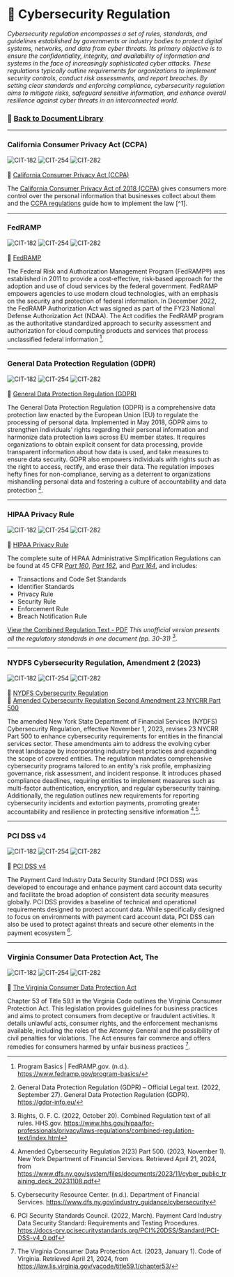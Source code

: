 # 📁 Cybersecurity Regulation
*Cybersecurity regulation encompasses a set of rules, standards, and guidelines established by governments or industry bodies to protect digital systems, networks, and data from cyber threats. Its primary objective is to ensure the confidentiality, integrity, and availability of information and systems in the face of increasingly sophisticated cyber attacks. These regulations typically outline requirements for organizations to implement security controls, conduct risk assessments, and report breaches. By setting clear standards and enforcing compliance, cybersecurity regulation aims to mitigate risks, safeguard sensitive information, and enhance overall resilience against cyber threats in an interconnected world.*

### 📁 [Back to Document Library](../../Document%20Library/Document%20Library.md#cybersecurity-regulation#document-library)
---
### California Consumer Privacy Act (CCPA)
![CIT-182](https://img.shields.io/badge/182-CIT?style=plastic&logo=educative&logoColor=white&color=3358FF)
![CIT-254](https://img.shields.io/badge/254-CIT?style=plastic&logo=Educative&logoColor=white&color=B833FF)
![CIT-282](https://img.shields.io/badge/282-CIT?style=plastic&logo=Educative&logoColor=white&color=FF9633)
<br/><br/>
:link: [California Consumer Privacy Act (CCPA)](https://www.oag.ca.gov/privacy/ccpa)<br/>

The [California Consumer Privacy Act of 2018 (CCPA)](http://leginfo.legislature.ca.gov/faces/codes_displayText.xhtml?division=3.&part=4.&lawCode=CIV&title=1.81.5) gives consumers more control over the personal information that businesses collect about them and the [CCPA regulations](https://govt.westlaw.com/calregs/Browse/Home/California/CaliforniaCodeofRegulations?guid=I5E53FC80FEDE11ECA3A49C17D1AA5D7C&originationContext=documenttoc&transitionType=Default&contextData=(sc.Default)) guide how to implement the law [^1]. 

[^1]: California Consumer Privacy Act (CCPA). (2024, March 13). State of California - Department of Justice - Office of the Attorney General. https://www.oag.ca.gov/privacy/ccpa

---
### FedRAMP
![CIT-182](https://img.shields.io/badge/182-CIT?style=plastic&logo=educative&logoColor=white&color=3358FF)
![CIT-254](https://img.shields.io/badge/254-CIT?style=plastic&logo=Educative&logoColor=white&color=B833FF)
![CIT-282](https://img.shields.io/badge/282-CIT?style=plastic&logo=Educative&logoColor=white&color=FF9633)
<br/><br/>
:link: [FedRAMP](https://www.fedramp.gov/program-basics/)<br/>

The Federal Risk and Authorization Management Program (FedRAMP®) was established in 2011 to provide a cost-effective, risk-based approach for the adoption and use of cloud services by the federal government. FedRAMP empowers agencies to use modern cloud technologies, with an emphasis on the security and protection of federal information. In December 2022, the FedRAMP Authorization Act was signed as part of the FY23 National Defense Authorization Act (NDAA). The Act codifies the FedRAMP program as the authoritative standardized approach to security assessment and authorization for cloud computing products and services that process unclassified federal information [^7].

[^7]: Program Basics | FedRAMP.gov. (n.d.). https://www.fedramp.gov/program-basics/

---
### General Data Protection Regulation (GDPR)
![CIT-182](https://img.shields.io/badge/182-CIT?style=plastic&logo=educative&logoColor=white&color=3358FF)
![CIT-254](https://img.shields.io/badge/254-CIT?style=plastic&logo=Educative&logoColor=white&color=B833FF)
![CIT-282](https://img.shields.io/badge/282-CIT?style=plastic&logo=Educative&logoColor=white&color=FF9633)
<br/><br/>
:link: [General Data Protection Regulation (GDPR)](https://gdpr-info.eu/)<br/>

The General Data Protection Regulation (GDPR) is a comprehensive data protection law enacted by the European Union (EU) to regulate the processing of personal data. Implemented in May 2018, GDPR aims to strengthen individuals' rights regarding their personal information and harmonize data protection laws across EU member states. It requires organizations to obtain explicit consent for data processing, provide transparent information about how data is used, and take measures to ensure data security. GDPR also empowers individuals with rights such as the right to access, rectify, and erase their data. The regulation imposes hefty fines for non-compliance, serving as a deterrent to organizations mishandling personal data and fostering a culture of accountability and data protection [^2].

[^2]: General Data Protection Regulation (GDPR) – Official Legal text. (2022, September 27). General Data Protection Regulation (GDPR). https://gdpr-info.eu/

---
### HIPAA Privacy Rule
![CIT-182](https://img.shields.io/badge/182-CIT?style=plastic&logo=educative&logoColor=white&color=3358FF)
![CIT-254](https://img.shields.io/badge/254-CIT?style=plastic&logo=Educative&logoColor=white&color=B833FF)
![CIT-282](https://img.shields.io/badge/282-CIT?style=plastic&logo=Educative&logoColor=white&color=FF9633)
<br/><br/>
:link: [HIPAA Privacy Rule](https://www.hhs.gov/hipaa/for-professionals/privacy/laws-regulations/combined-regulation-text/index.html)<br/>

The complete suite of HIPAA Administrative Simplification Regulations can be found at 45 CFR *[Part 160](https://www.ecfr.gov/current/title-45/subtitle-A/subchapter-C/part-160)*, *[Part 162](https://www.ecfr.gov/current/title-45/subtitle-A/subchapter-C/part-162)*, and *[Part 164](https://www.ecfr.gov/current/title-45/subtitle-A/subchapter-C/part-164)*, and includes:
* Transactions and Code Set Standards<br/>
* Identifier Standards<br/>
* Privacy Rule<br/>
* Security Rule<br/>
* Enforcement Rule<br/>
* Breach Notification Rule<br/>

[View the Combined Regulation Text - PDF](https://www.hhs.gov/sites/default/files/ocr/privacy/hipaa/administrative/combined/hipaa-simplification-201303.pdf) *This unofficial version presents all the regulatory standards in one document (pp. 30-31)* [^3].

[^3]: Rights, O. F. C. (2022, October 20). Combined Regulation text of all rules. HHS.gov. https://www.hhs.gov/hipaa/for-professionals/privacy/laws-regulations/combined-regulation-text/index.html

---
### NYDFS Cybersecurity Regulation, Amendment 2 (2023)
![CIT-182](https://img.shields.io/badge/182-CIT?style=plastic&logo=educative&logoColor=white&color=3358FF)
![CIT-254](https://img.shields.io/badge/254-CIT?style=plastic&logo=Educative&logoColor=white&color=B833FF)
![CIT-282](https://img.shields.io/badge/282-CIT?style=plastic&logo=Educative&logoColor=white&color=FF9633)
<br/><br/>
:page_facing_up: [NYDFS Cybersecurity Regulation](https://github.com/DoctorKisow/Document-Library/blob/a2ec8337fcb1c82c3a9733498601cd37e1fc9454/Document%20Library/Cybersecurity%20Regulation/NYCRR%20500%20Ammendment%202%20(2023).pdf)<br/>
📄 [Amended Cybersecurity Regulation Second Amendment 23 NYCRR Part 500](https://github.com/DoctorKisow/Document-Library/blob/e23e23704d6f1ebfde6d9970a53cea311f8b87dd/Document%20Library/Cybersecurity%20Regulation/Amended%20Cybersecurity%20Regulation%20Second%20Amendment%2023%20NYCRR%20Part%20500.pdf)<br/>

The amended New York State Department of Financial Services (NYDFS) Cybersecurity Regulation, effective November 1, 2023, revises 23 NYCRR Part 500 to enhance cybersecurity requirements for entities in the financial services sector. These amendments aim to address the evolving cyber threat landscape by incorporating industry best practices and expanding the scope of covered entities. The regulation mandates comprehensive cybersecurity programs tailored to an entity's risk profile, emphasizing governance, risk assessment, and incident response. It introduces phased compliance deadlines, requiring entities to implement measures such as multi-factor authentication, encryption, and regular cybersecurity training. Additionally, the regulation outlines new requirements for reporting cybersecurity incidents and extortion payments, promoting greater accountability and resilience in protecting sensitive information [^4],[^24].

[^4]: Amended Cybersecurity Regulation 2(23) Part 500. (2023, November 1). New York Department of Financial Services. Retrieved April 21, 2024, from https://www.dfs.ny.gov/system/files/documents/2023/11/cyber_public_training_deck_20231108.pdf
[^24]: Cybersecurity Resource Center. (n.d.). Department of Financial Services. https://www.dfs.ny.gov/industry_guidance/cybersecurity

---
### PCI DSS v4
![CIT-182](https://img.shields.io/badge/182-CIT?style=plastic&logo=educative&logoColor=white&color=3358FF)
![CIT-254](https://img.shields.io/badge/254-CIT?style=plastic&logo=Educative&logoColor=white&color=B833FF)
![CIT-282](https://img.shields.io/badge/282-CIT?style=plastic&logo=Educative&logoColor=white&color=FF9633)
<br/><br/>
:link: [PCI DSS v4](https://docs-prv.pcisecuritystandards.org/PCI%20DSS/Standard/PCI-DSS-v4_0.pdf)<br/>

The Payment Card Industry Data Security Standard (PCI DSS) was developed to encourage and enhance payment card account data security and facilitate the broad adoption of consistent data security measures globally. PCI DSS provides a baseline of technical and operational requirements designed to protect account data. While specifically designed to focus on environments with payment card account data, PCI DSS can also be used to protect against threats and secure other elements in the payment ecosystem [^5].

[^5]: PCI Security Standards Council. (2022, March). Payment Card Industry Data Security Standard: Requirements and Testing Procedures. https://docs-prv.pcisecuritystandards.org/PCI%20DSS/Standard/PCI-DSS-v4_0.pdf

---
### Virginia Consumer Data Protection Act, The
![CIT-182](https://img.shields.io/badge/182-CIT?style=plastic&logo=educative&logoColor=white&color=3358FF)
![CIT-254](https://img.shields.io/badge/254-CIT?style=plastic&logo=Educative&logoColor=white&color=B833FF)
![CIT-282](https://img.shields.io/badge/282-CIT?style=plastic&logo=Educative&logoColor=white&color=FF9633)
<br/><br/>
:link: [The Virginia Consumer Data Protection Act](https://law.lis.virginia.gov/vacode/title59.1/chapter53/)<br/>

Chapter 53 of Title 59.1 in the Virginia Code outlines the Virginia Consumer Protection Act. This legislation provides guidelines for business practices and aims to protect consumers from deceptive or fraudulent activities. It details unlawful acts, consumer rights, and the enforcement mechanisms available, including the roles of the Attorney General and the possibility of civil penalties for violations. The Act ensures fair commerce and offers remedies for consumers harmed by unfair business practices [^6].

[^6]: The Virginia Consumer Data Protection Act. (2023, January 1). Code of Virginia. Retrieved April 21, 2024, from https://law.lis.virginia.gov/vacode/title59.1/chapter53/

